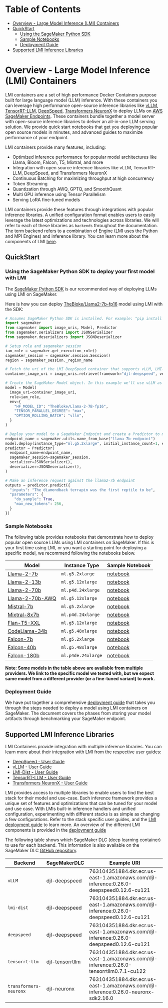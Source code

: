# Table of Contents

- [Overview - Large Model Inference (LMI) Containers](#overview---large-model-inference-lmi-containers)
- [QuickStart](#quickstart)
  - [Using the SageMaker Python SDK](#using-the-sagemaker-python-sdk-to-deploy-your-first-model-with-lmi)
  - [Sample Notebooks](#sample-notebooks)
  - [Deployment Guide](#deployment-guide)
- [Supported LMI Inference Libraries](#supported-lmi-inference-libraries)

# Overview - Large Model Inference (LMI) Containers

LMI containers are a set of high performance Docker Containers purpose built for large language model (LLM) inference. 
With these containers you can leverage high performance open-source inference libraries like [vLLM](https://github.com/vllm-project/vllm), [TensorRT-LLM](https://github.com/NVIDIA/TensorRT-LLM), 
[DeepSpeed](https://github.com/microsoft/DeepSpeed), [Transformers NeuronX](https://github.com/aws-neuron/transformers-neuronx) to deploy LLMs on [AWS SageMaker Endpoints](https://docs.aws.amazon.com/sagemaker/latest/dg/realtime-endpoints.html). 
These containers bundle together a model server with open-source inference libraries to deliver an all-in-one LLM serving solution.
We provide quick start notebooks that get you deploying popular open source models in minutes, and advanced guides to maximize performance of your endpoint.

LMI containers provide many features, including:

* Optimized inference performance for popular model architectures like Llama, Bloom, Falcon, T5, Mixtral, and more
* Integration with open source inference libraries like vLLM, TensorRT-LLM, DeepSpeed, and Transformers NeuronX
* Continuous Batching for maximizing throughput at high concurrency
* Token Streaming
* Quantization through AWQ, GPTQ, and SmoothQuant
* Multi GPU inference using Tensor Parallelism
* Serving LoRA fine-tuned models

LMI containers provide these features through integrations with popular inference libraries.
A unified configuration format enables users to easily leverage the latest optimizations and technologies across libraries.
We will refer to each of these libraries as `backends` throughout the documentation. 
The term backend refers to a combination of Engine (LMI uses the Python and MPI Engines) and inference library.
You can learn more about the components of LMI [here](deployment_guide/README.md#components-of-lmi).

## QuickStart

### Using the SageMaker Python SDK to deploy your first model with LMI

The [SageMaker Python SDK](https://github.com/aws/sagemaker-python-sdk) is our recommended way of deploying LLMs using LMI on SageMaker.

Here is how you can deploy [TheBloke/Llama2-7b-fp16](https://huggingface.co/TheBloke/Llama-2-7B-fp16) model using LMI with the SDK:

```python
# Assumes SageMaker Python SDK is installed. For example: "pip install sagemaker"
import sagemaker
from sagemaker import image_uris, Model, Predictor
from sagemaker.serializers import JSONSerializer
from sagemaker.deserializers import JSONDeserializer

# Setup role and sagemaker session
iam_role = sagemaker.get_execution_role() 
sagemaker_session = sagemaker.session.Session()
region = sagemaker_session._region_name

# Fetch the uri of the LMI DeepSpeed container that supports vLLM, LMI-Dist, and DeepSpeed backends
container_image_uri = image_uris.retrieve(framework="djl-deepspeed", version="0.26.0", region=region)

# Create the SageMaker Model object. In this example we'll use vLLM as our inference backend
model = Model(
  image_uri=container_image_uri,
  role=iam_role,
  env={
    "HF_MODEL_ID": "TheBloke/Llama-2-7B-fp16",
    "TENSOR_PARALLEL_DEGREE": "max",
    "OPTION_ROLLING_BATCH": "vllm",
  }
)

# Deploy your model to a SageMaker Endpoint and create a Predictor to make inference requests
endpoint_name = sagemaker.utils.name_from_base("llama-7b-endpoint")
model.deploy(instance_type="ml.g5.2xlarge", initial_instance_count=1, endpoint_name=endpoint_name)
predictor = Predictor(
  endpoint_name=endpoint_name,
  sagemaker_session=sagemaker_session,
  serializer=JSONSerializer(),
  deserializer=JSONDeserializer(),
)

# Make an inference request against the llama2-7b endpoint
outputs = predictor.predict({
  "inputs": "The diamondback terrapin was the first reptile to be",
  "parameters": {
    "do_sample": True,
    "max_new_tokens": 256,
  }
})
```

### Sample Notebooks
The following table provides notebooks that demonstrate how to deploy popular open source LLMs using LMI containers on SageMaker.
If this is your first time using LMI, or you want a starting point for deploying a specific model, we recommend following the notebooks below.

| Model                                                              | Instance Type      | Sample Notebook |
|--------------------------------------------------------------------|--------------------|-----------------|
| [Llama-2-7b](https://huggingface.co/meta-llama/Llama-2-7b-hf)      | `ml.g5.2xlarge`    | [notebook]()    |
| [Llama-2-13b](https://huggingface.co/meta-llama/Llama-2-13b-hf)    | `ml.g5.12xlarge`   | [notebook]()    |
| [Llama-2-70b](https://huggingface.co/meta-llama/Llama-2-70b-hf)    | `ml.p4d.24xlarge`  | [notebook]()    |
| [Llama-2-70b-AWQ](https://huggingface.co/TheBloke/Llama-2-70B-AWQ) | `ml.g5.12xlarge`   | [notebook]()    |
| [Mistral-7b](https://huggingface.co/mistralai/Mistral-7B-v0.1)     | `ml.g5.2xlarge`    | [notebook]()    |
| [Mixtral-8x7b](https://huggingface.co/mistralai/Mixtral-8x7B-v0.1) | `ml.p4d.24xlarge`  | [notebook]()    |
| [Flan-T5-XXL](https://huggingface.co/google/flan-t5-xxl)           | `ml.g5.12xlarge`   | [notebook]()    |
| [CodeLlama-34b](https://huggingface.co/codellama/CodeLlama-34b-hf) | `ml.g5.48xlarge`   | [notebook]()    |
| [Falcon-7b](https://huggingface.co/tiiuae/falcon-7b)               | `ml.g5.2xlarge`    | [notebook]()    |
| [Falcon-40b](https://huggingface.co/tiiuae/falcon-40b)             | `ml.g5.48xlarge`   | [notebook]()    |
| [Falcon-180b](https://huggingface.co/tiiuae/falcon-180b)           | `ml.p4de.24xlarge` | [notebook]()    |            

**Note: Some models in the table above are available from multiple providers. 
We link to the specific model we tested with, but we expect same model from a different provider (or a fine-tuned variant) to work.**

### Deployment Guide

We have put together a comprehensive [deployment guide](deployment_guide/README.md) that takes you through the steps needed to deploy a model using LMI containers on SageMaker.
The document covers the phases from storing your model artifacts through benchmarking your SageMaker endpoint.

## Supported LMI Inference Libraries

LMI Containers provide integration with multiple inference libraries.
You can learn more about their integration with LMI from the respective user guides:

* [DeepSpeed - User Guide](user_guides/deepspeed_user_guide.md)
* [vLLM - User Guide](user_guides/vllm_user_guide.md)
* [LMI-Dist - User Guide](user_guides/lmi-dist_user_guide.md)
* [TensorRT-LLM - User Guide](user_guides/trt_llm_user_guide.md)
* [Transformers NeuronX - User Guide](user_guides/tnx_user_guide.md)

LMI provides access to multiple libraries to enable users to find the best stack for their model and use-case. 
Each inference framework provides a unique set of features and optimizations that can be tuned for your model and use case.
With LMIs built-in inference handlers and unified configuration, experimenting with different stacks is as simple as changing a few configurations.
Refer to the stack specific user guides, and the [LMI deployment guide](deployment_guide/README.md) to learn more.
An overview of the different LMI components is provided in the [deployment guide](deployment_guide/README.md#components-of-lmi)

The following table shows which SageMaker DLC (deep learning container) to use for each backend.
This information is also available on the SageMaker DLC [GitHub repository](https://github.com/aws/deep-learning-containers/blob/master/available_images.md#large-model-inference-containers).

| Backend                | SageMakerDLC    | Example URI                                                                              |
|------------------------|-----------------|------------------------------------------------------------------------------------------|
| `vLLM`                 | djl-deepspeed   | 763104351884.dkr.ecr.us-east-1.amazonaws.com/djl-inference:0.26.0-deepspeed0.12.6-cu121  |
| `lmi-dist`             | djl-deepspeed   | 763104351884.dkr.ecr.us-east-1.amazonaws.com/djl-inference:0.26.0-deepspeed0.12.6-cu121  |
| `deepspeed`            | djl-deepspeed   | 763104351884.dkr.ecr.us-east-1.amazonaws.com/djl-inference:0.26.0-deepspeed0.12.6-cu121  |
| `tensorrt-llm`         | djl-tensorrtllm | 763104351884.dkr.ecr.us-east-1.amazonaws.com/djl-inference:0.26.0-tensorrtllm0.7.1-cu122 |
| `transformers-neuronx` | djl-neuronx     | 763104351884.dkr.ecr.us-east-1.amazonaws.com/djl-inference:0.26.0-neuronx-sdk2.16.0      |
